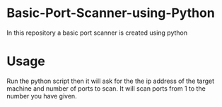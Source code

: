 # Basic-Port-Scanner-using-Python
In this repository a basic port scanner is created using python
# Usage
Run the python script then it will ask for the the ip address of the target machine and number of ports to scan.
It will scan ports from 1 to the number you have given.
